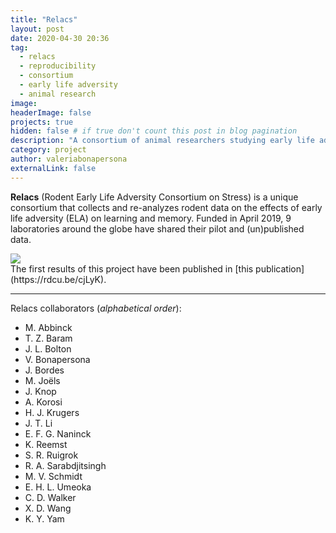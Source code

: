 ```yaml
---
title: "Relacs"
layout: post
date: 2020-04-30 20:36
tag:
  - relacs
  - reproducibility
  - consortium
  - early life adversity
  - animal research
image: 
headerImage: false
projects: true
hidden: false # if true don't count this post in blog pagination
description: "A consortium of animal researchers studying early life adversity"
category: project
author: valeriabonapersona
externalLink: false
---
```

<b>Relacs</b> (Rodent Early Life Adversity Consortium on Stress) is a unique consortium that collects and re-analyzes rodent data on the effects of early life adversity (ELA) on learning and memory. Funded in April 2019, 9 laboratories around the globe have shared their pilot and (un)published data.

<img src="{{site.url}}/assets/relacs.png"/>

<br>
The first results of this project have been published in [this publication](https://rdcu.be/cjLyK).

---

Relacs collaborators (<i>alphabetical order</i>):
- M. Abbinck
- T. Z. Baram
- J. L. Bolton
- V. Bonapersona
- J. Bordes
- M. Joëls
- J. Knop
- A. Korosi
- H. J. Krugers
- J. T. Li
- E. F. G. Naninck
- K. Reemst
- S. R. Ruigrok
- R. A. Sarabdjitsingh
- M. V. Schmidt
- E. H. L. Umeoka
- C. D. Walker
- X. D. Wang
- K. Y. Yam
